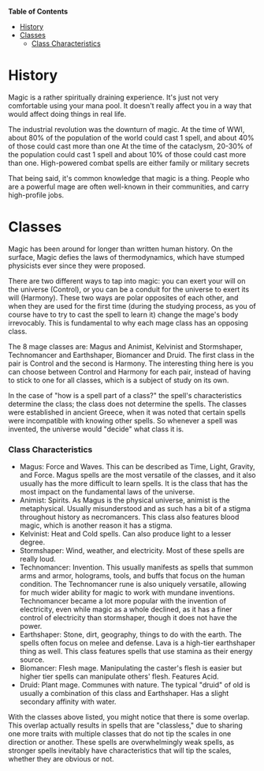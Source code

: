<!-- START doctoc generated TOC please keep comment here to allow auto update -->
<!-- DON'T EDIT THIS SECTION, INSTEAD RE-RUN doctoc TO UPDATE -->
**Table of Contents**  

- [History](#history)
- [Classes](#classes)
    - [Class Characteristics](#class-characteristics)

<!-- END doctoc generated TOC please keep comment here to allow auto update -->

# History
Magic is a rather spiritually draining experience.
It's just not very comfortable using your mana pool.
It doesn't really affect you in a way that would affect doing things in real life.

The industrial revolution was the downturn of magic.
At the time of WWI, about 80% of the population of the world could cast 1 spell, and about 40% of those could cast more than one
At the time of the cataclysm, 20-30% of the population could cast 1 spell and about 10% of those could cast more than one.
High-powered combat spells are either family or military secrets

That being said, it's common knowledge that magic is a thing. People who are a powerful mage are often well-known in their communities, and carry high-profile jobs.

# Classes

Magic has been around for longer than written human history. On the surface, Magic defies the laws of thermodynamics, which have stumped physicists ever since they were proposed.

 There are two different ways to tap into magic: you can exert your will on the universe (Control), or you can be a conduit for the universe to exert its will (Harmony). These two ways are polar opposites of each other, and when they are used for the first time (during the studying process, as you of course have to try to cast the spell to learn it) change the mage's body irrevocably. This is fundamental to why each mage class has an opposing class.

The 8 mage classes are: Magus and Animist, Kelvinist and Stormshaper, Technomancer and Earthshaper, Biomancer and Druid. The first class in the pair is Control and the second is Harmony. The interesting thing here is you can choose between Control and Harmony for each pair, instead of having to stick to one for all classes, which is a subject of study on its own.

In the case of "how is a spell part of a class?" the spell's characteristics determine the class; the class does not determine the spells. The classes were established in ancient Greece, when it was noted that certain spells were incompatible with knowing other spells. So whenever a spell was invented, the universe would "decide" what class it is.

### Class Characteristics

- Magus: Force and Waves. This can be described as Time, Light, Gravity, and Force. Magus spells are the most versatile of the classes, and it also usually has the more difficult to learn spells. It is the class that has the most impact on the fundamental laws of the universe.
- Animist: Spirits. As Magus is the physical universe, animist is the metaphysical. Usually misunderstood and as such has a bit of a stigma throughout history as necromancers. This class also features blood magic, which is another reason it has a stigma.
- Kelvinist: Heat and Cold spells. Can also produce light to a lesser degree.
- Stormshaper: Wind, weather, and electricity. Most of these spells are really loud.
- Technomancer: Invention. This usually manifests as spells that summon arms and armor, holograms, tools, and buffs that focus on the human condition. The Technomancer rune is also uniquely versatile, allowing for much wider ability for magic to work with mundane inventions. Technomancer became a lot more popular with the invention of electricity, even while magic as a whole declined, as it has a finer control of electricity than stormshaper, though it does not have the power.
- Earthshaper: Stone, dirt, geography, things to do with the earth. The spells often focus on melee and defense. Lava is a high-tier earthshaper thing as well. This class features spells that use stamina as their energy source.
- Biomancer: Flesh mage. Manipulating the caster's flesh is easier but higher tier spells can manipulate others' flesh. Features Acid.
- Druid: Plant mage. Communes with nature. The typical "druid" of old is usually a combination of this class and Earthshaper. Has a slight secondary affinity with water.


With the classes above listed, you might notice that there is some overlap. This overlap actually results in spells that are "classless," due to sharing one more traits with multiple classes that do not tip the scales in one direction or another. These spells are overwhelmingly weak spells, as stronger spells inevitably have characteristics that will tip the scales, whether they are obvious or not.

